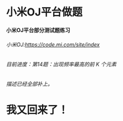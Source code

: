 # 小米OJ平台做题
#### 小米OJ平台部分测试题练习
###### 小米OJ:https://code.mi.com/site/index
###### 目前进度：第14题：出现频率最高的前 K 个元素
######  描述已经全部补上。
#  **我又回来了！**
